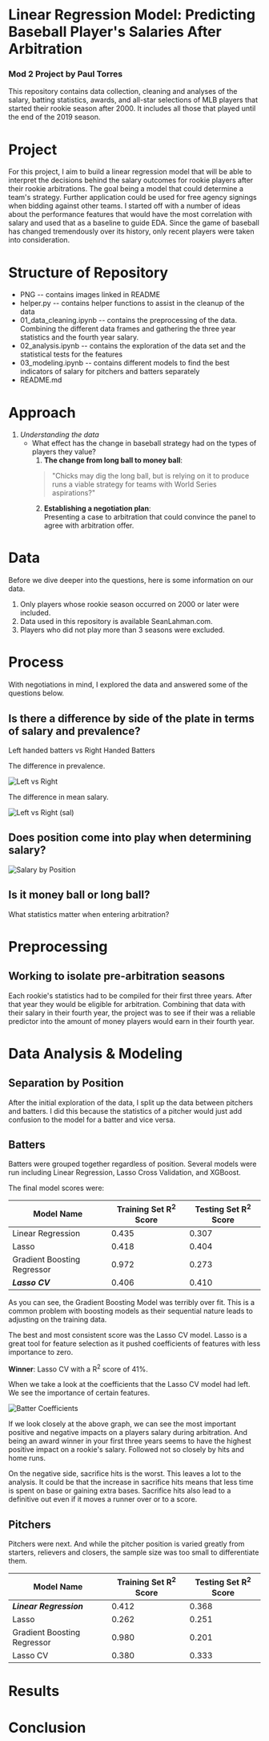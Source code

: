 # Linear Regression Model: Predicting Baseball Player's Salaries After Arbitration
### Mod 2 Project by Paul Torres

This repository contains data collection, cleaning and analyses of the salary, batting statistics, awards, and all-star selections of MLB players that started their rookie season after 2000. It includes all those that played until the end of the 2019 season. 


# Project

For this project, I aim to build a linear regression model that will be able to interpret the decisions behind the salary outcomes for rookie players after their rookie arbitrations. The goal being a model that could determine a team's strategy. Further application could be used for free agency signings when bidding against other teams. I started off with a number of ideas about the performance features that would have the most correlation with salary and used that as a baseline to guide EDA. Since the game of baseball has changed tremendously over its history, only recent players were taken into consideration.

# Structure of Repository
- PNG -- contains images linked in README
- helper.py -- contains helper functions to assist in the cleanup of the data
- 01_data_cleaning.ipynb -- contains the preprocessing of the data. Combining the different data frames and gathering the three year statistics and the fourth year salary.
- 02_analysis.ipynb -- contains the exploration of the data set and the statistical tests for the features
- 03_modeling.ipynb -- contains different models to find the best indicators of salary for pitchers and batters separately
- README.md


# Approach
1. *Understanding the data*
	- What effect has the change in baseball strategy had on the types of players they value?
		1. **The change from long ball to money ball**:  
		> "Chicks may dig the long ball, but is relying on it to produce runs a viable strategy for teams with World Series aspirations?"
		2. **Establishing a negotiation plan**:  
		Presenting a case to arbitration that could convince the panel to agree with arbitration offer.

# Data
Before we dive deeper into the questions, here is some information on our data. 
1. Only players whose rookie season occurred on 2000 or later were included.
2. Data used in this repository is available SeanLahman.com. 
3. Players who did not play more than 3 seasons were excluded. 

# Process
With negotiations in mind, I explored the data and answered some of the questions below.

## Is there a difference by side of the plate in terms of salary and prevalence?
Left handed batters vs Right Handed Batters

The difference in prevalence.

![Left vs Right](PNG/right_left_play.png)

The difference in mean salary.

![Left vs Right (sal)](PNG/right_left_meansal.png)

## Does position come into play when determining salary?

![Salary by Position](PNG/sal_primpos.png)

## Is it money ball or long ball?
What statistics matter when entering arbitration?

# Preprocessing 

## Working to isolate pre-arbitration seasons

Each rookie's statistics had to be compiled for their first three years. After that year they would be eligible for arbitration. Combining that data with their salary in their fourth year, the project was to see if their was a reliable predictor into the amount of money players would earn in their fourth year. 

# Data Analysis & Modeling

## Separation by Position

After the initial exploration of the data, I split up the data between pitchers and batters. I did this because the statistics of a pitcher would just add confusion to the model for a batter and vice versa. 

## Batters

Batters were grouped together regardless of position. Several models were run including Linear Regression, Lasso Cross Validation, and XGBoost. 

The final model scores were:

|Model Name|Training Set R<sup>2</sup> Score|Testing Set R<sup>2</sup> Score|
|-|-|-|
|Linear Regression|0.435|0.307|
|Lasso|0.418|0.404|
|Gradient Boosting Regressor|0.972|0.273|
|***Lasso CV***|0.406|0.410|

As you can see, the Gradient Boosting Model was terribly over fit. This is a common problem with boosting models as their sequential nature leads to adjusting on the training data. 

The best and most consistent score was the Lasso CV model. Lasso is a great tool for feature selection as it pushed coefficients of features with less importance to zero. 

**Winner**: Lasso CV with a R<sup>2</sup> score of 41%.

When we take a look at the coefficients that the Lasso CV model had left. We see the importance of certain features.

![Batter Coefficients](PNG/lassocv_batter_coef.png)

If we look closely at the above graph, we can see the most important positive and negative impacts on a players salary during arbitration. And being an award winner in your first three years seems to have the highest positive impact on a rookie's salary. Followed not so closely by hits and home runs. 

On the negative side, sacrifice hits is the worst. This leaves a lot to the analysis. It could be that the increase in sacrifice hits means that less time is spent on base or gaining extra bases. Sacrifice hits also lead to a definitive out even if it moves a runner over or to a score. 

## Pitchers

Pitchers were next. And while the pitcher position is varied greatly from starters, relievers and closers, the sample size was too small to differentiate them. 

|Model Name|Training Set R<sup>2</sup> Score|Testing Set R<sup>2</sup> Score|
|-|-|-|
|***Linear Regression***|0.412|0.368|
|Lasso|0.262|0.251|
|Gradient Boosting Regressor|0.980|0.201|
|Lasso CV|0.380|0.333|

# Results


# Conclusion


